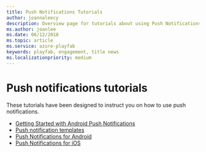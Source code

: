 ```yaml
---
title: Push Notifications Tutorials
author: joannaleecy
description: Overview page for tutorials about using Push Notifications in PlayFab.
ms.author: joanlee
ms.date: 06/12/2018
ms.topic: article
ms.service: azure-playfab
keywords: playfab, engagement, title news
ms.localizationpriority: medium
---
```


# Push notifications tutorials

These tutorials have been designed to instruct you on how to use push notifications.

- [Getting Started with Android Push Notifications](getting-started-android-studio-push-notifications.md)
- [Push notification templates](push-notification-templates.md)
- [Push Notifications for Android](push-notifications-for-android.md)
- [Push Notifications for iOS](push-notifications-for-ios.md)